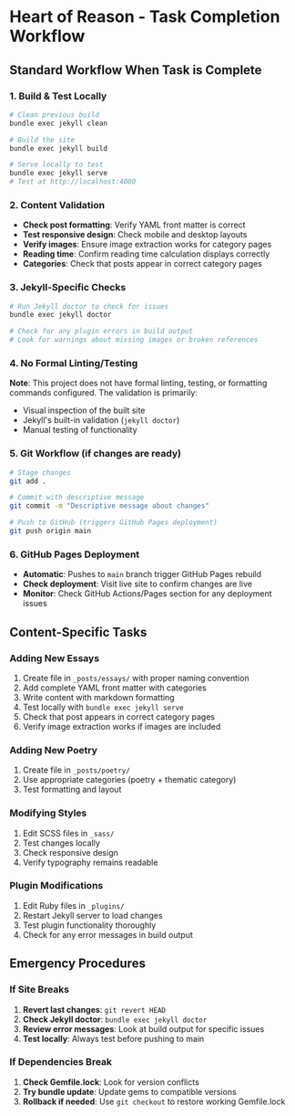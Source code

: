 # Heart of Reason - Task Completion Workflow

## Standard Workflow When Task is Complete

### 1. Build & Test Locally
```bash
# Clean previous build
bundle exec jekyll clean

# Build the site
bundle exec jekyll build

# Serve locally to test
bundle exec jekyll serve
# Test at http://localhost:4000
```

### 2. Content Validation
- **Check post formatting**: Verify YAML front matter is correct
- **Test responsive design**: Check mobile and desktop layouts
- **Verify images**: Ensure image extraction works for category pages
- **Reading time**: Confirm reading time calculation displays correctly
- **Categories**: Check that posts appear in correct category pages

### 3. Jekyll-Specific Checks
```bash
# Run Jekyll doctor to check for issues
bundle exec jekyll doctor

# Check for any plugin errors in build output
# Look for warnings about missing images or broken references
```

### 4. No Formal Linting/Testing
**Note**: This project does not have formal linting, testing, or formatting commands configured. The validation is primarily:
- Visual inspection of the built site
- Jekyll's built-in validation (`jekyll doctor`)
- Manual testing of functionality

### 5. Git Workflow (if changes are ready)
```bash
# Stage changes
git add .

# Commit with descriptive message
git commit -m "Descriptive message about changes"

# Push to GitHub (triggers GitHub Pages deployment)
git push origin main
```

### 6. GitHub Pages Deployment
- **Automatic**: Pushes to `main` branch trigger GitHub Pages rebuild
- **Check deployment**: Visit live site to confirm changes are live
- **Monitor**: Check GitHub Actions/Pages section for any deployment issues

## Content-Specific Tasks

### Adding New Essays
1. Create file in `_posts/essays/` with proper naming convention
2. Add complete YAML front matter with categories
3. Write content with markdown formatting
4. Test locally with `bundle exec jekyll serve`
5. Check that post appears in correct category pages
6. Verify image extraction works if images are included

### Adding New Poetry
1. Create file in `_posts/poetry/` 
2. Use appropriate categories (poetry + thematic category)
3. Test formatting and layout

### Modifying Styles
1. Edit SCSS files in `_sass/`
2. Test changes locally
3. Check responsive design
4. Verify typography remains readable

### Plugin Modifications
1. Edit Ruby files in `_plugins/`
2. Restart Jekyll server to load changes
3. Test plugin functionality thoroughly
4. Check for any error messages in build output

## Emergency Procedures

### If Site Breaks
1. **Revert last changes**: `git revert HEAD`
2. **Check Jekyll doctor**: `bundle exec jekyll doctor`
3. **Review error messages**: Look at build output for specific issues
4. **Test locally**: Always test before pushing to main

### If Dependencies Break
1. **Check Gemfile.lock**: Look for version conflicts
2. **Try bundle update**: Update gems to compatible versions
3. **Rollback if needed**: Use `git checkout` to restore working Gemfile.lock